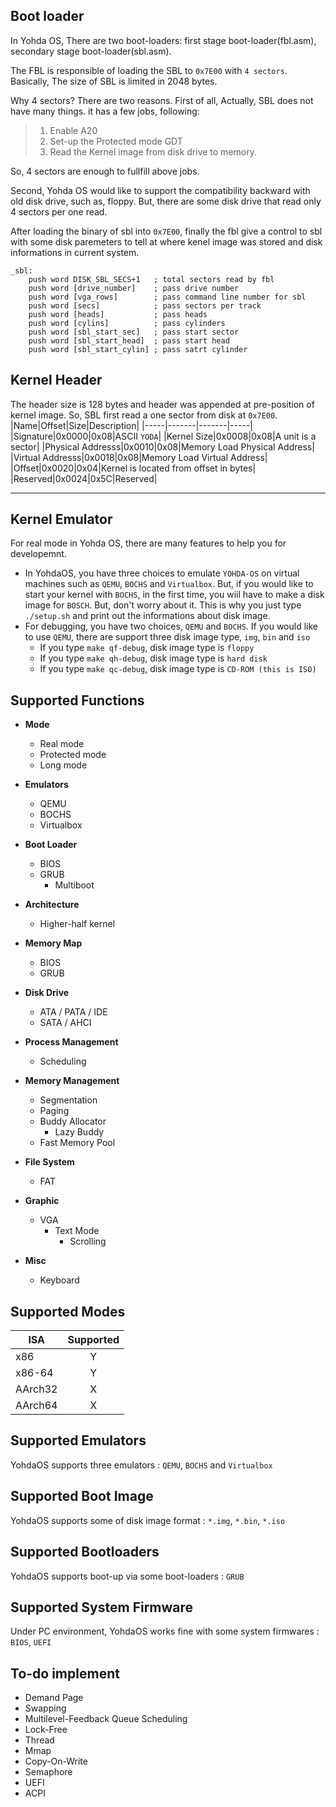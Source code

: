 Boot loader
---
In Yohda OS, There are two boot-loaders: first stage boot-loader(fbl.asm), secondary stage boot-loader(sbl.asm).

The FBL is responsible of loading the SBL to `0x7E00` with `4 sectors`. Basically, The size of SBL is limited in 2048 bytes.

Why 4 sectors? There are two reasons.
First of all, Actually, SBL does not have many things. it has a few jobs, following:

> 1. Enable A20
> 2. Set-up the Protected mode GDT
> 3. Read the Kernel image from disk drive to memory.

So, 4 sectors are enough to fullfill above jobs.

Second, Yohda OS would like to support the compatibility backward with old disk drive, such as, floppy. But, there are some disk drive that read only 4 sectors per one read. 

After loading the binary of sbl into `0x7E00`, finally the fbl give a control to sbl with some disk paremeters to tell at where kenel image was stored and disk informations in current system.

```
_sbl:
    push word DISK_SBL_SECS+1   ; total sectors read by fbl
    push word [drive_number]    ; pass drive number
    push word [vga_rows]        ; pass command line number for sbl
    push word [secs]            ; pass sectors per track
    push word [heads]           ; pass heads
    push word [cylins]          ; pass cylinders
    push word [sbl_start_sec]   ; pass start sector
    push word [sbl_start_head]  ; pass start head
    push word [sbl_start_cylin] ; pass satrt cylinder
```

Kernel Header
---
The header size is 128 bytes and header was appended at pre-position of kernel image. So, SBL first read a one sector from disk at `0x7E00`. 
|Name|Offset|Size|Description|
|-----|-------|-------|-----|
|Signature|0x0000|0x08|ASCII `YODA`|
|Kernel Size|0x0008|0x08|A unit is a sector|
|Physical Addresss|0x0010|0x08|Memory Load Physical Address|
|Virtual Addresss|0x0018|0x08|Memory Load Virtual Address|
|Offset|0x0020|0x04|Kernel is located from offset in bytes|
|Reserved|0x0024|0x5C|Reserved|
***

Kernel Emulator
---
For real mode in Yohda OS, there are many features to help you for developemnt.

- In YohdaOS, you have three choices to emulate `YOHDA-OS` on virtual machines such as `QEMU`, `BOCHS` and `Virtualbox`. But, if you would like to start your kernel with `BOCHS`, in the first time, you wiil have to make a disk image for `BOSCH`. But, don't worry about it. This is why you just type `./setup.sh` and print out the informations about disk image.
- For debugging, you have two choices, `QEMU` and `BOCHS`. If you would like to use `QEMU`, there are support three disk image type, `img`, `bin` and `iso`
    * If you type `make qf-debug`, disk image type is `floppy`
    * If you type `make qh-debug`, disk image type is `hard disk`
    * If you type `make qc-debug`, disk image type is `CD-ROM (this is ISO)`


## Supported Functions
* **Mode**
    * Real mode
    * Protected mode
    * Long mode

* **Emulators**
   * QEMU
   * BOCHS
   * Virtualbox
     
* **Boot Loader**
    * BIOS
    * GRUB
       * Multiboot
         
* **Architecture**
    * Higher-half kernel

* **Memory Map**
    * BIOS
    * GRUB

* **Disk Drive**
    * ATA / PATA / IDE
    * SATA / AHCI

* **Process Management**
    * Scheduling

* **Memory Management**
    * Segmentation
    * Paging
    * Buddy Allocator
       * Lazy Buddy   
    * Fast Memory Pool
      
* **File System**
  * FAT
    
* **Graphic**
  * VGA
     * Text Mode
        * Scrolling   

* **Misc**
   * Keyboard 
  
## Supported Modes

| ISA  | Supported |
| ------------- |:-------------:|
| x86      | Y     |
| x86-64      | Y     |
| AArch32 | X |
| AArch64 | X |

## Supported Emulators

YohdaOS supports three emulators : `QEMU`, `BOCHS` and `Virtualbox`


## Supported Boot Image
YohdaOS supports some of disk image format : `*.img`, `*.bin`, `*.iso`


## Supported Bootloaders

YohdaOS supports boot-up via some boot-loaders : `GRUB`

## Supported System Firmware
Under PC environment, YohdaOS works fine with some system firmwares  : `BIOS`, `UEFI`

## To-do implement
- Demand Page
- Swapping
- Multilevel-Feedback Queue Scheduling
- Lock-Free
- Thread
- Mmap
- Copy-On-Write
- Semaphore
- UEFI
- ACPI
